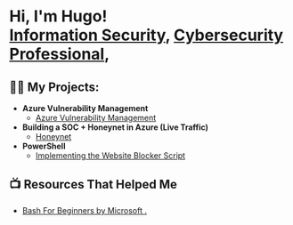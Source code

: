 <h1>Hi, I'm Hugo! <br/><a href="https://github.com/Hugoatlist444">Information Security</a>, <a href="https://www.linkedin.com/in/hugo-w-07b41a197/">Cybersecurity Professional</a>, 

<h2>👨‍💻 My Projects:</h2>

- <b>Azure Vulnerability Management</b>
  - [Azure Vulnerability Management](https://github.com/Hugoatlist444/Open-Vas-Lab#lab-outline-azure-vulnerability-management)
- <b>Building a SOC + Honeynet in Azure (Live Traffic)</b>
  - [Honeynet](https://github.com/Hugoatlist444/AZURE-SOC) <b><i></b></i>
- <b>PowerShell</b>
  - [Implementing the Website Blocker Script](https://github.com/Hugoatlist444/Bash-website-blocker)
  


<h2>📺 Resources That Helped Me</h2>

- [Bash For Beginners by Microsoft . ](https://www.youtube.com/playlist?list=PLlrxD0HtieHh9ZhrnEbZKhzk0cetzuX7l)



<!--
**joshmadakor1/joshmadakor1** is a ✨ _special_ ✨ repository because its `README.md` (this file) appears on your GitHub profile.

Here are some ideas to get you started:

- 🔭 I’m currently working on ...
- 🌱 I’m currently learning ...
- 👯 I’m looking to collaborate on ...
- 🤔 I’m looking for help with ...
- 💬 Ask me about ...
- 📫 How to reach me: ...
- 😄 Pronouns: ...
- ⚡ Fun fact: ...
-->




<!--
**joshmadakor1/joshmadakor1** is a ✨ _special_ ✨ repository because its `README.md` (this file) appears on your GitHub profile.

Here are some ideas to get you started:

- 🔭 I’m currently working on ...
- 🌱 I’m currently learning ...

- 👯 I’m looking to collaborate on ...
- 🤔 I’m looking for help with ...
- 💬
-->
